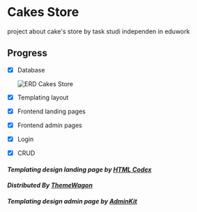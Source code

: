 # **Cakes Store**
project about cake's store by task studi independen in eduwork

## **Progress**
- [x] Database 

  ![ERD Cakes Store](https://media.discordapp.net/attachments/894919708938223657/1110693883614068817/ERD-CakesFact.jpg)
- [x] Templating layout
- [x] Frontend landing pages
- [x] Frontend admin pages
- [x] Login
- [x] CRUD

#### *Templating design landing page by [HTML Codex](https://htmlcodex.com)*
#### *Distributed By [ThemeWagon](https://themewagon.com)*
#### *Templating design admin page by [AdminKit](adminkit.io)*